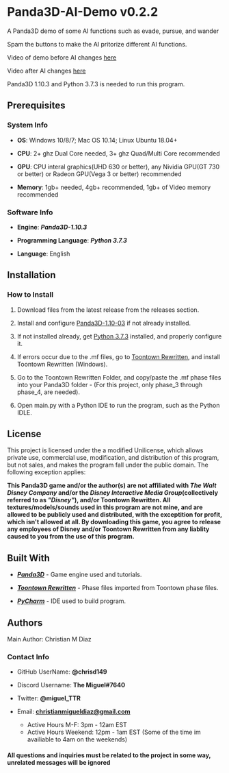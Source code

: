 # Panda3D-AI-Demo v0.2.2
A Panda3D demo of some AI functions such as evade, pursue, and wander

Spam the buttons to make the AI pritorize different AI functions.

Video of demo before AI changes [here](https://www.youtube.com/watch?v=N_ijwWWjZuk&feature=youtu.be)

Video after AI changes [here](https://youtu.be/5YgYSdcfTYU)

Panda3D 1.10.3 and Python 3.7.3 is needed to run this program.

<h2>Prerequisites</h2>

<h3>System Info</h3>	

*	**OS**: Windows 10/8/7; Mac OS 10.14; Linux Ubuntu 18.04+

*	**CPU**: 2+ ghz Dual Core needed, 3+ ghz Quad/Multi Core recommended

*	**GPU**: CPU interal graphics(UHD 630 or better), any Nividia GPU(GT 730 or better) or Radeon GPU(Vega 3 or better) recommended

*	**Memory**: 1gb+ needed, 4gb+ recommended, 1gb+ of Video memory recommended

<h3>Software Info</h3>

*	**Engine**: ***Panda3D-1.10.3***

*	**Programming Language**: ***Python 3.7.3***

*	**Language**: English

<h2>Installation</h2>

<h3>How to Install</h3>
	
1.	Download files from the latest release from the releases section.

2.	Install and configure [Panda3D-1.10-03](www.panda3d.org/download/sdk-1-10-3) if not already installed.

4.	If not installed already, get [Python 3.7.3](www.python.org/downloads) installed, and properly configure it.

4.	If errors occur due to the .mf files, go to [Toontown Rewritten](www.toontownrewritten.com/play), and install Toontown Rewritten (Windows).

5.	Go to the Toontown Rewritten Folder, and copy/paste the .mf phase files into your Panda3D folder 
		- (For this project, only phase_3 through phase_4, are needed). 
		
6.	Open main.py with a Python IDE to run the program, such as the Python IDLE.

<h2>License</h2>

This project is licensed under the a modified Unilicense, which allows private use, commercial use, modification, and distribution of this program, but not sales, and makes the program fall under the public domain.  The following exception applies:

**This Panda3D game and/or the author(s) are not affiliated with *The Walt Disney Company* and/or the *Disney Interactive Media Group*(collectively referred to as *"Disney"*), and/or Toontown Rewritten.  All textures/models/sounds used in this program are not mine, and are allowed to be publicly used and distributed, with the exceptition for profit, which isn't allowed at all.  By downloading this game, you agree to release any employees of Disney and/or Toontown Rewritten from any liablity caused to you from the use of this program.**


<h2>Built With</h2>

*	[***Panda3D***](https://www.panda3d.org/) - Game engine used and tutorials.

*	[***Toontown Rewritten***](https://www.toontownrewritten.com/) - Phase files imported from Toontown phase files.

*	[***PyCharm***](https://www.jetbrains.com/pycharm/) - IDE used to build program.

<h2>Authors</h2>

Main Author: Christian M Diaz

<h3>Contact Info</h3>

*	GitHub UserName: **@chrisd149**

*	Discord Username: **The Miguel#7640**

*	Twitter: **@miguel_TTR**

* Email: **christianmigueldiaz@gmail.com**
	* Active Hours M-F: 3pm - 12am EST
	* Active Hours Weekend: 12pm - 1am EST (Some of the time im availiable to 4am on the weekends)

<h4>All questions and inquiries must be related to the project in some way, unrelated messages will be ignored</h4>


